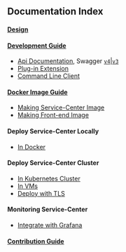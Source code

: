 ## Documentation Index

#### [Design](/docs/design.md)

#### [Development Guide](/docs/dev-guide.md) 

- [Api Documentation](https://rawcdn.githack.com/ServiceComb/service-center/master/docs/api-docs.html),
Swagger [`v4`](/server/core/swagger/v4.yaml)|[`v3`](/server/core/swagger/v3.yaml)
- [Plug-in Extension](/server/plugin/README.md)
- [Command Line Client](/scctl/README.md)

#### [Docker Image Guide](/scripts/docker) 

- [Making Service-Center Image](/scripts/docker/build-image)
- [Making Front-end Image](/scripts/docker/build-frontend-image)

#### Deploy Service-Center Locally

- [In Docker](/integration/docker)

#### Deploy Service-Center Cluster

- [In Kubernetes Cluster](/integration/k8s)
- [In VMs](/docs/sc-cluster.md)
- [Deploy with TLS](/docs/security-tls.md)

#### Monitoring Service-Center

- [Integrate with Grafana](/docs/integration-grafana.md)

#### [Contribution Guide](/docs/contribution.md) 